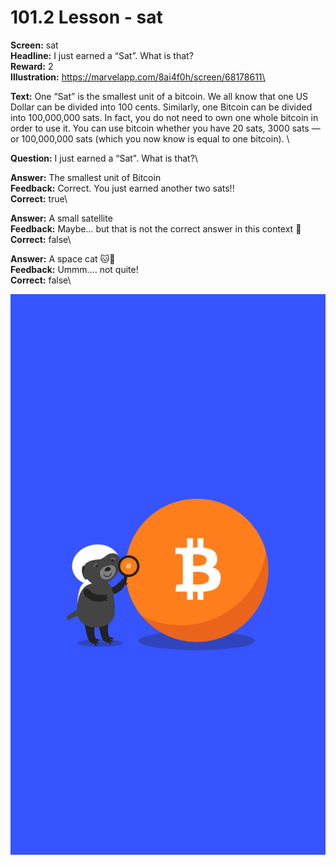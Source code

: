# 101.2 Lesson - sat

**Screen:** sat\
**Headline:** I just earned a “Sat”. What is that?\
**Reward:** 2\
**Illustration:** https://marvelapp.com/8ai4f0h/screen/68178611\

**Text:** One “Sat” is the smallest unit of a bitcoin. We all know that one US Dollar can be divided into 100 cents. Similarly, one Bitcoin can be divided into 100,000,000 sats. In fact, you do not need to own one whole bitcoin in order to use it. You can use bitcoin whether you have 20 sats, 3000 sats — or 100,000,000 sats (which you now know is equal to one bitcoin).
\

**Question:** I just earned a “Sat&quot;. What is that?\

**Answer:** The smallest unit of Bitcoin\
**Feedback:** Correct. You just earned another two sats!!\
**Correct:** true\

**Answer:** A small satellite\
**Feedback:** Maybe… but that is not the correct answer in this context 🙂\
**Correct:** false\

**Answer:** A space cat 🐱🚀\
**Feedback:** Ummm.... not quite!\
**Correct:** false\


![](<../.gitbook/assets/image (1).png>)

